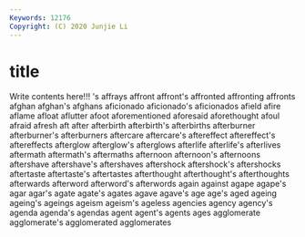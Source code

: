 ```yaml
---
Keywords: 12176
Copyright: (C) 2020 Junjie Li
---
```


# title

Write contents here!!!
's 
affrays 
affront 
affront's 
affronted 
affronting 
affronts
afghan 
afghan's 
afghans 
aficionado 
aficionado's 
aficionados 
afield 
afire 
aflame 
afloat
aflutter 
afoot 
aforementioned 
aforesaid 
aforethought 
afoul 
afraid 
afresh 
aft 
after
afterbirth 
afterbirth's 
afterbirths 
afterburner 
afterburner's 
afterburners 
aftercare 
aftercare's 
aftereffect 
aftereffect's
aftereffects 
afterglow 
afterglow's 
afterglows 
afterlife 
afterlife's 
afterlives 
aftermath 
aftermath's 
aftermaths
afternoon 
afternoon's 
afternoons 
aftershave 
aftershave's 
aftershaves 
aftershock 
aftershock's 
aftershocks 
aftertaste
aftertaste's 
aftertastes 
afterthought 
afterthought's 
afterthoughts 
afterwards 
afterword 
afterword's 
afterwords 
again
against 
agape 
agape's 
agar 
agar's 
agate 
agate's 
agates 
agave 
agave's
age 
age's 
aged 
ageing 
ageing's 
ageings 
ageism 
ageism's 
ageless 
agencies
agency 
agency's 
agenda 
agenda's 
agendas 
agent 
agent's 
agents 
ages 
agglomerate
agglomerate's 
agglomerated 
agglomerates 
